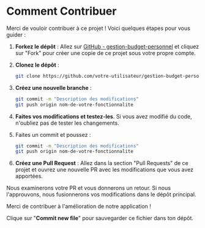 # Comment Contribuer
Merci de vouloir contribuer à ce projet ! Voici quelques étapes pour vous guider :

1. **Forkez le dépôt** : Allez sur [GitHub - gestion-budget-personnel](https://github.com/ton-utilisateur/gestion-budget-personnel) et cliquez sur "Fork" pour créer une copie de ce projet sous votre propre compte.

2. **Clonez le dépôt** :
   ```bash
   git clone https://github.com/votre-utilisateur/gestion-budget-personnel.git

3. **Créez une nouvelle branche** :
   ```bash
   git commit -m "Description des modifications"
   git push origin nom-de-votre-fonctionnalite

4. **Faites vos modifications et testez-les**. Si vous avez modifié du code, n'oubliez pas de tester les changements.

5. Faites un commit et poussez :
   ```bash
   git commit -m "Description des modifications"
   git push origin nom-de-votre-fonctionnalite

6. **Créez une Pull Request** : Allez dans la section "Pull Requests" de ce projet et ouvrez une nouvelle PR avec les modifications que vous avez apportées.

Nous examinerons votre PR et vous donnerons un retour. Si nous l'approuvons, nous fusionnerons vos modifications dans le dépôt principal.

Merci de contribuer à l'amélioration de notre application !

Clique sur "**Commit new file**" pour sauvegarder ce fichier dans ton dépôt.
